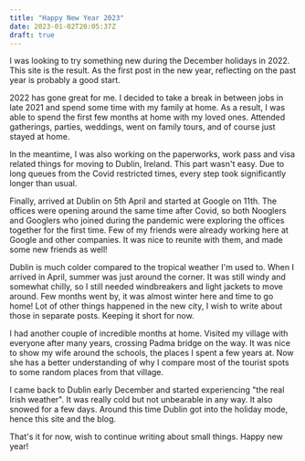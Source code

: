 ```yaml
---
title: "Happy New Year 2023"
date: 2023-01-02T20:05:37Z
draft: true
---
```

I was looking to try something new during the December holidays in 2022. 
This site is the result. As the first post in the new year, reflecting on 
the past year is probably a good start.

2022 has gone great for me. I decided to take a break in between jobs in late 2021 and spend
some time with my family at home. As a result, I was able to spend the first few months at home with my loved ones.
Attended gatherings, parties, weddings, went on family tours, and of course just stayed at home. 

In the meantime, I was also working on the paperworks, work pass and visa related things for moving to Dublin, Ireland.
This part wasn't easy. Due to long queues from the Covid restricted times, every step took significantly longer than usual.
 
Finally, arrived at Dublin on 5th April and started at Google on 11th. The offices were opening around the same time after Covid, so both Nooglers and Googlers who joined during the pandemic were exploring the offices together for the first time. Few of my friends were already working here at Google and other companies. It was nice to reunite with them, and made some new friends as well!

Dublin is much colder compared to the tropical weather I'm used to. When I arrived in April, summer was just around the corner. It was still windy and somewhat chilly, so I still needed windbreakers and light jackets to move around. Few months went by, it was almost winter here and time to go home! Lot of other things happened in the new city, I wish to write about those in separate posts. Keeping it short for now.

I had another couple of incredible months at home. Visited my village with everyone after many years, crossing Padma bridge on the way. It was nice to show my wife around the schools, the places I spent a few years at. Now she has a better understanding of why I compare most of the tourist spots to some random places from that village. 

I came back to Dublin early December and started experiencing "the real Irish weather". It was really cold but not unbearable in any way. It also snowed for a few days. Around this time Dublin got into the holiday mode, hence this site and the blog.

That's it for now, wish to continue writing about small things. Happy new year! 
